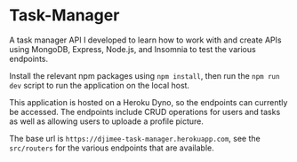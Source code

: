 # Task-Manager
A task manager API I developed to learn how to work with and create APIs using MongoDB, Express, Node.js, and Insomnia to test the various endpoints.

Install the relevant npm packages using `npm install`, then run the `npm run dev` script to run the application on the local host.

This application is hosted on a Heroku Dyno, so the endpoints can currently be accessed. The endpoints include CRUD operations for users and tasks as well as allowing users to uploade a profile picture.

The base url is `https://djimee-task-manager.herokuapp.com`, see the `src/routers` for the various endpoints that are available.
